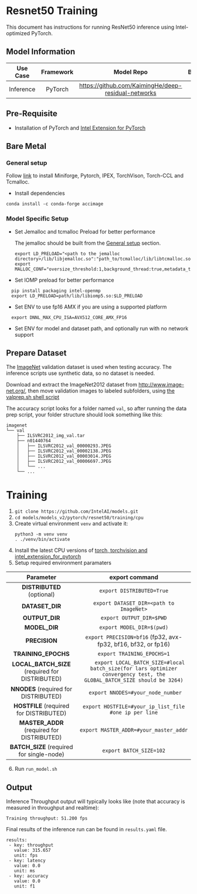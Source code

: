 # Resnet50 Training

This document has instructions for running ResNet50 inference using
Intel-optimized PyTorch.

## Model Information

| **Use Case** | **Framework** | **Model Repo** | **Branch/Commit/Tag** | **Optional Patch** |
|:---:| :---: |:--------------:|:---------------------:|:------------------:|
|  Inference   |    PyTorch    |       https://github.com/KaimingHe/deep-residual-networks      |           -           |         -          |

## Pre-Requisite
* Installation of PyTorch and [Intel Extension for PyTorch](https://intel.github.io/intel-extension-for-pytorch/#introduction)

## Bare Metal
### General setup

Follow [link](/docs/general/pytorch/BareMetalSetup.md) to install Miniforge, Pytorch, IPEX, TorchVison, Torch-CCL and Tcmalloc.

* Install dependencies
```
conda install -c conda-forge accimage
```
### Model Specific Setup

* Set Jemalloc and tcmalloc Preload for better performance

  The jemalloc should be built from the [General setup](#general-setup) section.
  ```
  export LD_PRELOAD="<path to the jemalloc directory>/lib/libjemalloc.so":"path_to/tcmalloc/lib/libtcmalloc.so":$LD_PRELOAD
  export MALLOC_CONF="oversize_threshold:1,background_thread:true,metadata_thp:auto,dirty_decay_ms:9000000000,muzzy_decay_ms:9000000000"
  ```
* Set IOMP preload for better performance
```
  pip install packaging intel-openmp
  export LD_PRELOAD=path/lib/libiomp5.so:$LD_PRELOAD
```

* Set ENV to use fp16 AMX if you are using a supported platform
```
  export DNNL_MAX_CPU_ISA=AVX512_CORE_AMX_FP16
```

* Set ENV for model and dataset path, and optionally run with no network support

## Prepare Dataset

The [ImageNet](http://www.image-net.org/) validation dataset is used when
testing accuracy. The inference scripts use synthetic data, so no dataset
is needed.

Download and extract the ImageNet2012 dataset from http://www.image-net.org/,
then move validation images to labeled subfolders, using
[the valprep.sh shell script](https://raw.githubusercontent.com/soumith/imagenetloader.torch/master/valprep.sh)

The accuracy script looks for a folder named `val`, so after running the
data prep script, your folder structure should look something like this:

```
imagenet
└── val
    ├── ILSVRC2012_img_val.tar
    ├── n01440764
    │   ├── ILSVRC2012_val_00000293.JPEG
    │   ├── ILSVRC2012_val_00002138.JPEG
    │   ├── ILSVRC2012_val_00003014.JPEG
    │   ├── ILSVRC2012_val_00006697.JPEG
    │   └── ...
    └── ...
```
# Training
1. `git clone https://github.com/IntelAI/models.git`
2. `cd models/models_v2/pytorch/resnet50/training/cpu`
3. Create virtual environment `venv` and activate it:
    ```
    python3 -m venv venv
    . ./venv/bin/activate
    ```
4. Install the latest CPU versions of [torch, torchvision and intel_extension_for_pytorch](https://intel.github.io/intel-extension-for-pytorch/index.html#installation)
5. Setup required environment paramaters

| **Parameter**                |                                  **export command**                                  |
|:---------------------------:|:------------------------------------------------------------------------------------:|
| **DISTRIBUTED** (optional)              | `export DISTRIBUTED=True`                  |
| **DATASET_DIR**             | `export DATASET_DIR=<path to ImageNet>`                  |
| **OUTPUT_DIR**               |                               `export OUTPUT_DIR=$PWD`                               |
| **MODEL_DIR**               |                               `export MODEL_DIR=$(pwd)`                               |
| **PRECISION**     |                  `export PRECISION=bf16` (fp32, avx-fp32, bf16, bf32, or fp16) |                              |
| **TRAINING_EPOCHS**     |                  `export TRAINING_EPOCHS=1` |                              |
| **LOCAL_BATCH_SIZE** (required for DISTRIBUTED)              | `    export LOCAL_BATCH_SIZE=#local batch_size(for lars optimizer convergency test, the GLOBAL_BATCH_SIZE should be 3264)`                  |
| **NNODES** (required for DISTRIBUTED)              | ` export NNODES=#your_node_number`                  |
| **HOSTFILE** (required for DISTRIBUTED)              | `export HOSTFILE=#your_ip_list_file #one ip per line`                  |
| **MASTER_ADDR** (required for DISTRIBUTED)              | `export MASTER_ADDR=#your_master_addr`                  |
| **BATCH_SIZE** (required for single-node)    |                               `export BATCH_SIZE=102`                                |
6. Run `run_model.sh`

## Output

Inference Throughput output will typically looks like (note that accuracy is measured in throughput and realtime):

```
Training throughput: 51.200 fps
```
Final results of the inference run can be found in `results.yaml` file.
```
results:
 - key: throughput
   value: 315.657
   unit: fps
 - key: latency
   value: 0.0
   unit: ms
 - key: accuracy
   value: 0.0
   unit: f1
```

